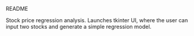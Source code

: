 README

Stock price regression analysis. Launches tkinter UI, where the user can input two stocks and generate a simple regression model.

